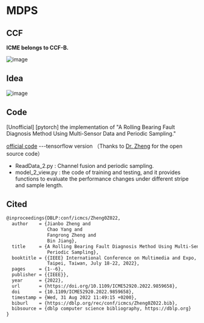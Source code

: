 # MDPS

## CCF
**ICME belongs to CCF-B.**

![image](https://user-images.githubusercontent.com/19371493/189510285-5d88b69f-bb8d-45b3-9870-02c7fbcebb9d.png)

## Idea
![image](https://user-images.githubusercontent.com/19371493/189364274-4fc4b756-13d5-4b0f-8487-4d188bf415a0.png)

## Code
[Unofficial] [pytorch] the implementation of "A Rolling Bearing Fault Diagnosis Method Using Multi-Sensor Data and Periodic Sampling."

[official code](https://github.com/IWantBe/MDPS)   ---tensorflow version （Thanks to [Dr. Zheng](https://github.com/IWantBe) for the open source code）

- ReadData_2.py : Channel fusion and periodic sampling.
- model_2_view.py : the code of training and testing, and it provides functions to evaluate the performance changes under different stripe and sample length.

## Cited
```html
@inproceedings{DBLP:conf/icmcs/Zheng0Z022,
  author    = {Jianbo Zheng and
               Chao Yang and
               Fangrong Zheng and
               Bin Jiang},
  title     = {A Rolling Bearing Fault Diagnosis Method Using Multi-Sensor Data and
               Periodic Sampling},
  booktitle = {{IEEE} International Conference on Multimedia and Expo, {ICME} 2022,
               Taipei, Taiwan, July 18-22, 2022},
  pages     = {1--6},
  publisher = {{IEEE}},
  year      = {2022},
  url       = {https://doi.org/10.1109/ICME52920.2022.9859658},
  doi       = {10.1109/ICME52920.2022.9859658},
  timestamp = {Wed, 31 Aug 2022 11:49:15 +0200},
  biburl    = {https://dblp.org/rec/conf/icmcs/Zheng0Z022.bib},
  bibsource = {dblp computer science bibliography, https://dblp.org}
}
```

